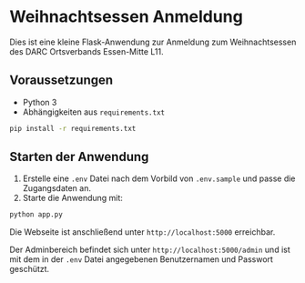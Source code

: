 # Weihnachtsessen Anmeldung

Dies ist eine kleine Flask-Anwendung zur Anmeldung zum Weihnachtsessen des DARC Ortsverbands Essen-Mitte L11.

## Voraussetzungen

- Python 3
- Abhängigkeiten aus `requirements.txt`

```bash
pip install -r requirements.txt
```

## Starten der Anwendung

1. Erstelle eine `.env` Datei nach dem Vorbild von `.env.sample` und passe die Zugangsdaten an.
2. Starte die Anwendung mit:

```bash
python app.py
```

Die Webseite ist anschließend unter `http://localhost:5000` erreichbar.

Der Adminbereich befindet sich unter `http://localhost:5000/admin` und ist mit dem in der `.env` Datei angegebenen Benutzernamen und Passwort geschützt.
